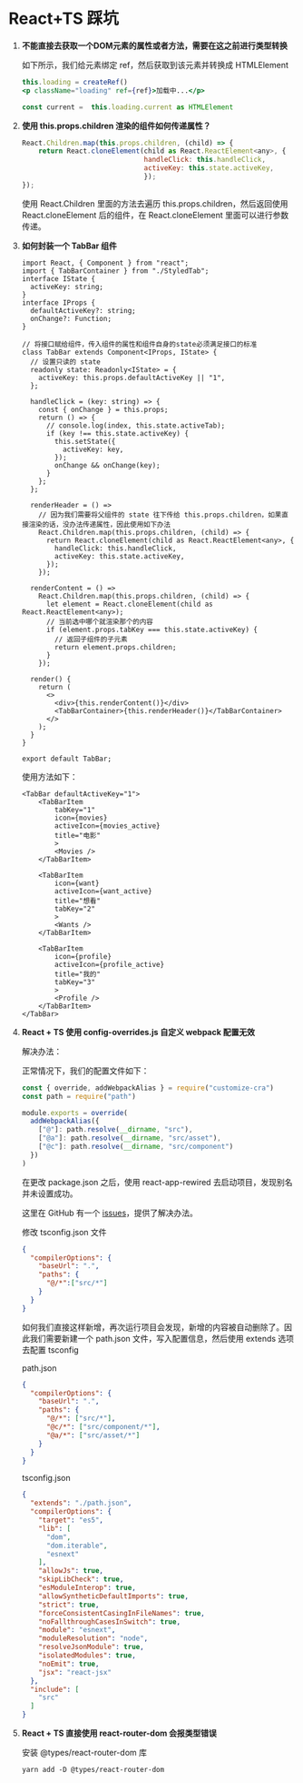 # React+TS 踩坑

1. **不能直接去获取一个DOM元素的属性或者方法，需要在这之前进行类型转换**

   如下所示，我们给元素绑定 ref，然后获取到该元素并转换成 HTMLElement

   ```jsx
   this.loading = createRef()
   <p className="loading" ref={ref}>加载中...</p>
   
   const current =  this.loading.current as HTMLElement
   ```

2. **使用 this.props.children 渲染的组件如何传递属性？**

   ```js
   React.Children.map(this.props.children, (child) => {
       return React.cloneElement(child as React.ReactElement<any>, {
                                 handleClick: this.handleClick,
                                 activeKey: this.state.activeKey,
                                 });
   });
   ```

   使用 React.Children 里面的方法去遍历 this.props.children，然后返回使用 React.cloneElement 后的组件，在 React.cloneElement 里面可以进行参数传递。

3. **如何封装一个 TabBar 组件**

   ```tsx
   import React, { Component } from "react";
   import { TabBarContainer } from "./StyledTab";
   interface IState {
     activeKey: string;
   }
   interface IProps {
     defaultActiveKey?: string;
     onChange?: Function;
   }
   
   // 将接口赋给组件，传入组件的属性和组件自身的state必须满足接口的标准
   class TabBar extends Component<IProps, IState> {
     // 设置只读的 state
     readonly state: Readonly<IState> = {
       activeKey: this.props.defaultActiveKey || "1",
     };
   
     handleClick = (key: string) => {
       const { onChange } = this.props;
       return () => {
         // console.log(index, this.state.activeTab);
         if (key !== this.state.activeKey) {
           this.setState({
             activeKey: key,
           });
           onChange && onChange(key);
         }
       };
     };
   
     renderHeader = () =>
       // 因为我们需要将父组件的 state 往下传给 this.props.children，如果直接渲染的话，没办法传递属性，因此使用如下办法
       React.Children.map(this.props.children, (child) => {
         return React.cloneElement(child as React.ReactElement<any>, {
           handleClick: this.handleClick,
           activeKey: this.state.activeKey,
         });
       });
   
     renderContent = () =>
       React.Children.map(this.props.children, (child) => {
         let element = React.cloneElement(child as React.ReactElement<any>);
         // 当前选中哪个就渲染那个的内容
         if (element.props.tabKey === this.state.activeKey) {
           // 返回子组件的子元素
           return element.props.children;
         }
       });
   
     render() {
       return (
         <>
           <div>{this.renderContent()}</div>
           <TabBarContainer>{this.renderHeader()}</TabBarContainer>
         </>
       );
     }
   }
   
   export default TabBar;
   ```

   使用方法如下：

   ```tsx
   <TabBar defaultActiveKey="1">
       <TabBarItem
           tabKey="1"
           icon={movies}
           activeIcon={movies_active}
           title="电影"
           >
           <Movies />
       </TabBarItem>
   
       <TabBarItem 
           icon={want} 
           activeIcon={want_active} 
           title="想看" 
           tabKey="2"
           >
           <Wants />
       </TabBarItem>
   
       <TabBarItem
           icon={profile}
           activeIcon={profile_active}
           title="我的"
           tabKey="3"
           >
           <Profile />
       </TabBarItem>
   </TabBar>
   ```

4. **React + TS 使用 config-overrides.js 自定义 webpack 配置无效**

   解决办法：

   正常情况下，我们的配置文件如下：

   ```js
   const { override, addWebpackAlias } = require("customize-cra")
   const path = require("path")
   
   module.exports = override(
     addWebpackAlias({
       ["@"]: path.resolve(__dirname, "src"),
       ["@a"]: path.resolve(__dirname, "src/asset"),
       ["@c"]: path.resolve(__dirname, "src/component")
     })
   )
   ```

   在更改 package.json 之后，使用 react-app-rewired 去启动项目，发现别名并未设置成功。

   这里在 GitHub 有一个 [issues](https://github.com/facebook/create-react-app/issues/5645)，提供了解决办法。

   修改 tsconfig.json 文件

   ```json
   {
     "compilerOptions": {
       "baseUrl": ".",
       "paths": {
         "@/*":["src/*"]
       }
     }
   }
   ```

   如何我们直接这样新增，再次运行项目会发现，新增的内容被自动删除了。因此我们需要新建一个 path.json 文件，写入配置信息，然后使用 extends 选项去配置 tsconfig

   path.json

   ```json
   {
     "compilerOptions": {
       "baseUrl": ".",
       "paths": {
         "@/*": ["src/*"],
         "@c/*": ["src/component/*"],
         "@a/*": ["src/asset/*"]
       }
     }
   }
   ```

   tsconfig.json

   ```json
   {
     "extends": "./path.json",
     "compilerOptions": {
       "target": "es5",
       "lib": [
         "dom",
         "dom.iterable",
         "esnext"
       ],
       "allowJs": true,
       "skipLibCheck": true,
       "esModuleInterop": true,
       "allowSyntheticDefaultImports": true,
       "strict": true,
       "forceConsistentCasingInFileNames": true,
       "noFallthroughCasesInSwitch": true,
       "module": "esnext",
       "moduleResolution": "node",
       "resolveJsonModule": true,
       "isolatedModules": true,
       "noEmit": true,
       "jsx": "react-jsx"
     },
     "include": [
       "src"
     ]
   }
   
   ```

5. **React + TS 直接使用 react-router-dom 会报类型错误**

   安装 @types/react-router-dom 库

   ```shell
   yarn add -D @types/react-router-dom
   ```

   


